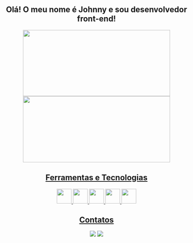 
## <div align="center"> Olá! O meu nome é Johnny e sou desenvolvedor front-end!
</div>

<div align="center">
<a href="https://github.com/johnnysat">
<img height="180em" width="400em" src="https://github-readme-stats.vercel.app/api/top-langs/?username=johnnysat&layout=compact&langs_count=7&theme=github_dark"/>
<img height="180em" width="400em" src="https://github-readme-stats.vercel.app/api?username=johnnysat&show_icons=true&theme=github_dark&include_all_commits=true&count_private=true"/>



## Ferramentas e Tecnologias
<div>
<img src="https://cdn.jsdelivr.net/gh/devicons/devicon/icons/javascript/javascript-original.svg" width="40" height="40"/>
<img src="https://cdn.jsdelivr.net/gh/devicons/devicon/icons/react/react-original-wordmark.svg" width="40" height="40"/>
<img src="https://cdn.jsdelivr.net/gh/devicons/devicon/icons/html5/html5-original-wordmark.svg" width="40" height="40"/>
<img src="https://cdn.jsdelivr.net/gh/devicons/devicon/icons/css3/css3-original-wordmark.svg" width="40" height="40"/>
<img src="https://cdn.jsdelivr.net/gh/devicons/devicon/icons/git/git-original-wordmark.svg" width="40" height="40"/>
</div>

## Contatos
<div>
<a href = "mailto:johnny_s.o@hotmail.com"><img src="https://img.shields.io/badge/Gmail-D14836?style=for-the-badge&logo=gmail&logoColor=white" target="_blank"></a>
<a href="https://www.linkedin.com/in/johnnysat/" target="_blank"><img src="https://img.shields.io/badge/-LinkedIn-%230077B5?style=for-the-badge&logo=linkedin&logoColor=white" target="_blank"></a>   
</div>
  </div>
